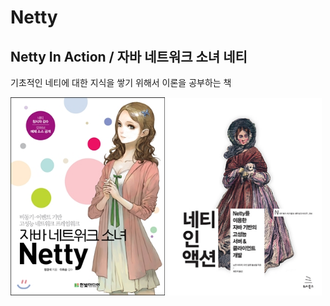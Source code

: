 # Netty

## Netty In Action / 자바 네트워크 소녀 네티

기초적인 네티에 대한 지식을 쌓기 위해서 이론을 공부하는 책  

<div>
    <img src="../assets/java_network_girl_netty.jpg" width="49%" height="20%" text-align="left">
    <img src="../assets/netty-in-action.jpg" width="49%" height="20%" text-align="right">
</div>

